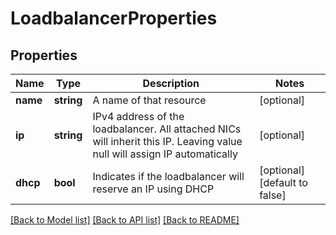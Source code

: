 # LoadbalancerProperties

## Properties
Name | Type | Description | Notes
------------ | ------------- | ------------- | -------------
**name** | **string** | A name of that resource | [optional] 
**ip** | **string** | IPv4 address of the loadbalancer. All attached NICs will inherit this IP. Leaving value null will assign IP automatically | [optional] 
**dhcp** | **bool** | Indicates if the loadbalancer will reserve an IP using DHCP | [optional] [default to false]

[[Back to Model list]](../README.md#documentation-for-models) [[Back to API list]](../README.md#documentation-for-api-endpoints) [[Back to README]](../README.md)


